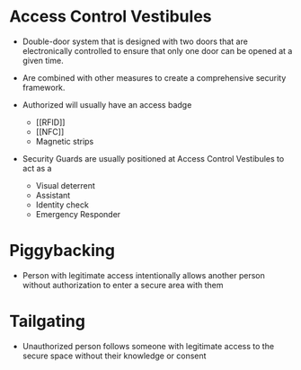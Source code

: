 # Access Control Vestibules

- Double-door system that is designed with two doors that are electronically controlled to ensure that only one door can be opened at a given time.

- Are combined with other measures to create a comprehensive security framework.

- Authorized will usually have an access badge
    - [[RFID]]
    - [[NFC]]
    - Magnetic strips

- Security Guards are usually positioned at Access Control Vestibules to act as a 
    - Visual deterrent
    - Assistant
    - Identity check
    - Emergency Responder
  
# Piggybacking
- Person with legitimate access intentionally allows another person without authorization to enter a secure area with them

# Tailgating
- Unauthorized person follows someone with legitimate access to the secure space without their knowledge or consent
